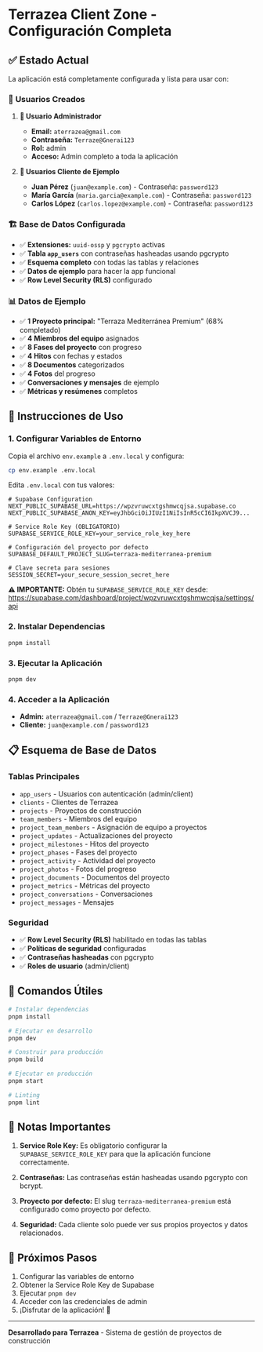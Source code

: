 # Terrazea Client Zone - Configuración Completa

## ✅ Estado Actual

La aplicación está completamente configurada y lista para usar con:

### 🔐 **Usuarios Creados**

1. **👑 Usuario Administrador**
   - **Email:** `aterrazea@gmail.com`
   - **Contraseña:** `Terraze@Gnerai123`
   - **Rol:** admin
   - **Acceso:** Admin completo a toda la aplicación

2. **👤 Usuarios Cliente de Ejemplo**
   - **Juan Pérez** (`juan@example.com`) - Contraseña: `password123`
   - **María García** (`maria.garcia@example.com`) - Contraseña: `password123`
   - **Carlos López** (`carlos.lopez@example.com`) - Contraseña: `password123`

### 🏗️ **Base de Datos Configurada**

- ✅ **Extensiones:** `uuid-ossp` y `pgcrypto` activas
- ✅ **Tabla `app_users`** con contraseñas hasheadas usando pgcrypto
- ✅ **Esquema completo** con todas las tablas y relaciones
- ✅ **Datos de ejemplo** para hacer la app funcional
- ✅ **Row Level Security (RLS)** configurado

### 📊 **Datos de Ejemplo**

- ✅ **1 Proyecto principal:** "Terraza Mediterránea Premium" (68% completado)
- ✅ **4 Miembros del equipo** asignados
- ✅ **8 Fases del proyecto** con progreso
- ✅ **4 Hitos** con fechas y estados
- ✅ **8 Documentos** categorizados
- ✅ **4 Fotos** del progreso
- ✅ **Conversaciones y mensajes** de ejemplo
- ✅ **Métricas y resúmenes** completos

## 🚀 **Instrucciones de Uso**

### 1. **Configurar Variables de Entorno**

Copia el archivo `env.example` a `.env.local` y configura:

```bash
cp env.example .env.local
```

Edita `.env.local` con tus valores:

```env
# Supabase Configuration
NEXT_PUBLIC_SUPABASE_URL=https://wpzvruwcxtgshmwcqjsa.supabase.co
NEXT_PUBLIC_SUPABASE_ANON_KEY=eyJhbGciOiJIUzI1NiIsInR5cCI6IkpXVCJ9...

# Service Role Key (OBLIGATORIO)
SUPABASE_SERVICE_ROLE_KEY=your_service_role_key_here

# Configuración del proyecto por defecto
SUPABASE_DEFAULT_PROJECT_SLUG=terraza-mediterranea-premium

# Clave secreta para sesiones
SESSION_SECRET=your_secure_session_secret_here
```

**⚠️ IMPORTANTE:** Obtén tu `SUPABASE_SERVICE_ROLE_KEY` desde:
https://supabase.com/dashboard/project/wpzvruwcxtgshmwcqjsa/settings/api

### 2. **Instalar Dependencias**

```bash
pnpm install
```

### 3. **Ejecutar la Aplicación**

```bash
pnpm dev
```

### 4. **Acceder a la Aplicación**

- **Admin:** `aterrazea@gmail.com` / `Terraze@Gnerai123`
- **Cliente:** `juan@example.com` / `password123`

## 📋 **Esquema de Base de Datos**

### Tablas Principales

- `app_users` - Usuarios con autenticación (admin/client)
- `clients` - Clientes de Terrazea
- `projects` - Proyectos de construcción
- `team_members` - Miembros del equipo
- `project_team_members` - Asignación de equipo a proyectos
- `project_updates` - Actualizaciones del proyecto
- `project_milestones` - Hitos del proyecto
- `project_phases` - Fases del proyecto
- `project_activity` - Actividad del proyecto
- `project_photos` - Fotos del progreso
- `project_documents` - Documentos del proyecto
- `project_metrics` - Métricas del proyecto
- `project_conversations` - Conversaciones
- `project_messages` - Mensajes

### Seguridad

- ✅ **Row Level Security (RLS)** habilitado en todas las tablas
- ✅ **Políticas de seguridad** configuradas
- ✅ **Contraseñas hasheadas** con pgcrypto
- ✅ **Roles de usuario** (admin/client)

## 🔧 **Comandos Útiles**

```bash
# Instalar dependencias
pnpm install

# Ejecutar en desarrollo
pnpm dev

# Construir para producción
pnpm build

# Ejecutar en producción
pnpm start

# Linting
pnpm lint
```

## 📝 **Notas Importantes**

1. **Service Role Key:** Es obligatorio configurar la `SUPABASE_SERVICE_ROLE_KEY` para que la aplicación funcione correctamente.

2. **Contraseñas:** Las contraseñas están hasheadas usando pgcrypto con bcrypt.

3. **Proyecto por defecto:** El slug `terraza-mediterranea-premium` está configurado como proyecto por defecto.

4. **Seguridad:** Cada cliente solo puede ver sus propios proyectos y datos relacionados.

## 🎯 **Próximos Pasos**

1. Configurar las variables de entorno
2. Obtener la Service Role Key de Supabase
3. Ejecutar `pnpm dev`
4. Acceder con las credenciales de admin
5. ¡Disfrutar de la aplicación! 🎉

---

**Desarrollado para Terrazea** - Sistema de gestión de proyectos de construcción
